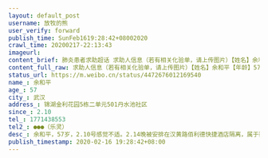 ```yaml
---
layout: default_post
username: 放牧的熊
user_verify: forward
publish_time: SunFeb1619:28:42+08002020
crawl_time: 20200217-22:13:43
imageurl: 
content_brief: 肺炎患者求助超话 求助人信息（若有相关化验单，请上传图片）【姓名】余和平【年龄】57【所在城市】武汉【所在小区、社区】锦湖金利花园5栋二单元501丹水池社区【患病时间】2.10【联系方式】1771438553【其他紧急联系人】●●●（乐灵）【病情描述】余和平，57岁，2.10号感觉不适。 ...全文
content_full_raw: 求助人信息（若有相关化验单，请上传图片）【姓名】余和平【年龄】57【所在城市】武汉【所在小区、社区】锦湖金利花园5栋二单元501丹水池社区【患病时间】2.10【联系方式】1771438553【其他紧急联系人】●●●（乐灵）【病情描述】余和平，57岁，2.10号感觉不适。2.14晚被安排在汉黄路佰利德快捷酒店隔离，属于疑似患者，2.15做核酸检测还未出结果，连续5天出现心跳快心慌，全身无力，胸闷气短症状，患者1.20号检查低钾2.6，本身还有高血压，请求送医院检查。另她老公乐小金就是早期新冠患者，先在汉口医院治疗后转到金银潭医院，救治不及时，1月23号那天就走了，这半个月来我们都过在哀痛和恐惧中，现在他老婆也疑是新冠病情，到处电话打到了，都还只是安排再酒店隔离，谢谢请有能力的朋友们帮帮忙，现在家里还有个20岁的儿子一人在家，谢天谢地儿子现在还没不良反应，谢谢好心人武汉·后湖
status_url: https://m.weibo.cn/status/4472676012169540
name_: 余和平
age_: 57
city_: 武汉
address_: 锦湖金利花园5栋二单元501丹水池社区
since_: 2.10
tel_: 1771438553
tel2_: ●●●（乐灵）
desc_: 余和平，57岁，2.10号感觉不适。2.14晚被安排在汉黄路佰利德快捷酒店隔离，属于疑似患者，2.15做核酸检测还未出结果，连续5天出现心跳快心慌，全身无力，胸闷气短症状，患者1.20号检查低钾2.6，本身还有高血压，请求送医院检查。另她老公乐小金就是早期新冠患者，先在汉口医院治疗后转到金银潭医院，救治不及时，1月23号那天就走了，这半个月来我们都过在哀痛和恐惧中，现在他老婆也疑是新冠病情，到处电话打到了，都还只是安排再酒店隔离，谢谢请有能力的朋友们帮帮忙，现在家里还有个20岁的儿子一人在家，谢天谢地儿子现在还没不良反应，谢谢好心人武汉·后湖
publish_timestamp: 2020-02-16 19:28:42+08:00
---
```

